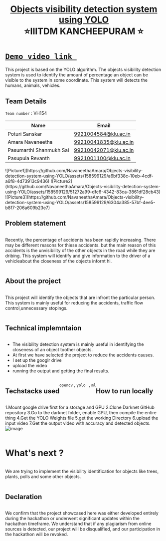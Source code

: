 <h1 align="center" style="border-bottom: none">
    <b>
        <a href="https://www.google.com"> Objects visibility detection system using YOLO  </a><br>
    </b>
    ⭐️IIITDM KANCHEEPURAM ⭐️ <br>
</h1>

#  [`Demo video link `](https://youtu.be/4iL8Z5xj8RI)
This project is based on the YOLO algorithm. The objects visibility detection system is used to identify the amount of percentage an object can be visible to the system in some coordinate. This system will detects the humans, animals, vehicles.
## Team Details
`Team number` : VH154

| Name    | Email           |
|---------|-----------------|
| Poturi Sanskar | 9921004584@klu.ac.in |
| Amara Navaneetha | 99210041835@klu.ac.in|
| Pasumarthi Shanmukh Sai | 99210042071@klu.ac.in |
| Pasupula Revanth| 9921001100@klu.ac.in |


<div style="display: flex; flex-wrap: wrap;">
    ![Picture1](https://github.com/NavaneethaAmara/Objects-visibility-detection-system-using-YOLO/assets/158599129/a6bf338c-10eb-4cdf-a6f8-4d73913c9436)
   ![Picture2](https://github.com/NavaneethaAmara/Objects-visibility-detection-system-using-YOLO/assets/158599129/51272a99-dfc6-4342-83ca-3861df28cb43)
    ![Picture3](https://github.com/NavaneethaAmara/Objects-visibility-detection-system-using-YOLO/assets/158599129/6304a385-57bf-4ee5-b8f7-206a609b23e7)

   

## Problem statement 
Recently, the percentage of accidents has been rapidly increasing. There may be different reasons for thiese accidents. but the main reason of this accidents is the unvisibility of the other objects in the road while they are dribing. This system will identify and give information to the driver of a vehicleabout the closeness of the objects infornt hi.
## About the project
This project will identify the objects that are infront the particular person. This system is mainly useful for reducing the accidents, traffic flow control,unnecessary stopings. 

## Technical implemntaion 
- The visibility detection system is mainly useful in identifying the closeness of an object toother objects.
- At first we have selected the project to reduce the accidents causes.
- I set up the googlr drive
- upload the video
- running the output and getting the final results.

## Techstacks used 
`opencv` , `yolo ` , `ml`

## How to run locally 
1.Mount google drive first for a storage and GPU
2.Clone Darknet GitHub repository
3.Go to the darknet folder, enable GPU, then compile the entire thing
4.Get the YOLO Weights file
5.get the working Directory
6.upload the input video
7.Get the output video with accuracy and  detected objects.
![image](https://github.com/NavaneethaAmara/Objects-visibility-detection-system-using-YOLO/assets/158599129/ce7e91a1-8acc-4ba9-8a94-67c7f0d7c169)


# What's next ?
We are trying to implement the visibility identification for objects like trees, plants, polls and some other objects.
## Declaration
We confirm that the project showcased here was either developed entirely during the hackathon or underwent significant updates within the hackathon timeframe. We understand that if any plagiarism from online sources is detected, our project will be disqualified, and our participation in the hackathon will be revoked.
